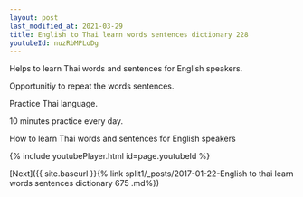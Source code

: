 ```yaml
---
layout: post
last_modified_at: 2021-03-29
title: English to Thai learn words sentences dictionary 228 
youtubeId: nuzRbMPLoDg
---
```

 
 
Helps to learn Thai words and sentences for English speakers.

Opportunitiy to repeat the words sentences. 

Practice Thai language. 
 
10 minutes practice every day. 
 
How to learn Thai words and sentences for English speakers 
 
{% include youtubePlayer.html id=page.youtubeId %}
 
 
[Next]({{ site.baseurl }}{% link  split1/_posts/2017-01-22-English to thai learn words sentences dictionary 675 .md%})
 
